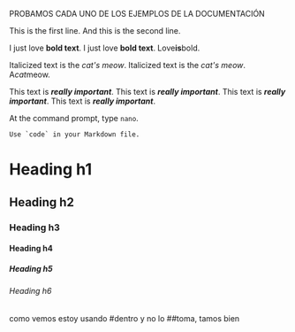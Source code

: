 PROBAMOS CADA UNO DE LOS EJEMPLOS DE LA DOCUMENTACIÓN

This is the first line.
And this is the second line.

I just love **bold text**.
I just love __bold text__.
Love**is**bold.

Italicized text is the *cat's meow*.
Italicized text is the _cat's meow_.
A*cat*meow.

This text is ***really important***.
This text is ___really important___.
This text is __*really important*__.
This text is **_really important_**.

At the command prompt, type `nano`.

``Use `code` in your Markdown file.``

# Heading h1
## Heading h2
### Heading h3
#### Heading h4
##### Heading h5
###### Heading h6

como vemos estoy usando #dentro y no lo ##toma, tamos bien
